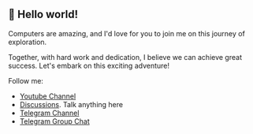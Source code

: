 ## 👋 Hello world!

Computers are amazing, and I'd love for you to join me on this journey of exploration. 

Together, with hard work and dedication, I believe we can achieve great success. Let's embark on this exciting adventure!

Follow me:
- [Youtube Channel](https://www.youtube.com/@WingramOrg)
- [Discussions](https://github.com/codegram01/codegram01/discussions). Talk anything here
- [Telegram Channel](https://t.me/WingramOrg)
- [Telegram Group Chat](https://t.me/WingramOrgChat)
